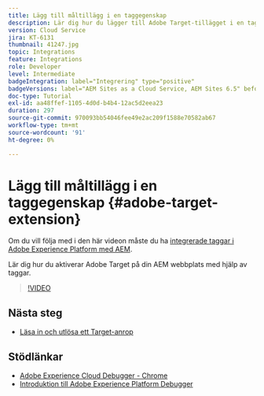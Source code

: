 ```yaml
---
title: Lägg till måltillägg i en taggegenskap
description: Lär dig hur du lägger till Adobe Target-tillägget i en taggegenskap.
version: Cloud Service
jira: KT-6131
thumbnail: 41247.jpg
topic: Integrations
feature: Integrations
role: Developer
level: Intermediate
badgeIntegration: label="Integrering" type="positive"
badgeVersions: label="AEM Sites as a Cloud Service, AEM Sites 6.5" before-title="false"
doc-type: Tutorial
exl-id: aa48ffef-1105-4d0d-b4b4-12ac5d2eea23
duration: 297
source-git-commit: 970093bb54046fee49e2ac209f1588e70582ab67
workflow-type: tm+mt
source-wordcount: '91'
ht-degree: 0%

---
```


# Lägg till måltillägg i en taggegenskap {#adobe-target-extension}

Om du vill följa med i den här videon måste du ha [integrerade taggar i Adobe Experience Platform med AEM](../experience-platform/data-collection/tags/overview.md).

Lär dig hur du aktiverar Adobe Target på din AEM webbplats med hjälp av taggar.

>[!VIDEO](https://video.tv.adobe.com/v/41247?quality=12&learn=on)

## Nästa steg

+ [Läsa in och utlösa ett Target-anrop](./load-and-fire-target.md)

## Stödlänkar

+ [Adobe Experience Cloud Debugger - Chrome](https://chrome.google.com/webstore/detail/adobe-experience-platform/bfnnokhpnncpkdmbokanobigaccjkpob)
+ [Introduktion till Adobe Experience Platform Debugger](https://experienceleague.adobe.com/docs/platform-learn/data-collection/debugger/overview.html)
